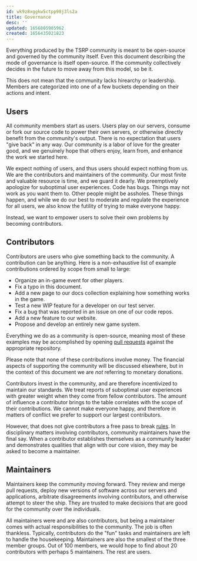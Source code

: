```yaml
---
id: wk9z8xggkw5ctpp98j3ls2a
title: Governance
desc: ''
updated: 1656805985962
created: 1656435021823
---
```

Everything produced by the TSRP community is meant to be open-source and governed by the community itself. Even this document describing the mode of governance is itself open-source. If the community collectively decides in the future to move away from this model, so be it.

This does not mean that the community lacks hirearchy or leadership. Members are categorized into one of a few buckets depending on their actions and intent.

## Users
All community members start as users. Users play on our servers, consume or fork our source code to power their own servers, or otherwise directly benefit from the community's output. There is no expectation that users "give back" in any way. Our community is a labor of love for the greater good, and we genuinely hope that others enjoy, learn from, and enhance the work we started here.

We expect nothing of users, and thus users should expect nothing from us. We are the contributors and maintainers of the community. Our most finite and valuable resource is time, and we guard it dearly. We preemptively apologize for suboptimal user experiences. Code has bugs. Things may not work as you want them to. Other people might be assholes. These things happen, and while we do our best to moderate and regulate the experience for all users, we also know the futility of trying to make everyone happy.

Instead, we want to empower users to solve their own problems by becoming contributors.

## Contributors
Contributors are users who give something back to the community. A contribution can be anything. Here is a non-exhaustive list of example contributions ordered by scope from small to large:
- Organize an in-game event for other players.
- Fix a typo in this document.
- Add a new page to our docs collection explaining how something works in the game.
- Test a new WIP feature for a developer on our test server.
- Fix a bug that was reported in an issue on one of our code repos.
- Add a new feature to our website.
- Propose and develop an entirely new game system.

Everything we do as a community is open-source, meaning most of these examples may be accomplished by opening [pull requests](https://docs.github.com/en/pull-requests/collaborating-with-pull-requests/proposing-changes-to-your-work-with-pull-requests/about-pull-requests) against the appropriate repository.

Please note that none of these contributions involve money. The financial aspects of supporting the community will be discussed elsewhere, but in the context of this document we are _not_ referring to monetary donations.

Contributors invest in the community, and are therefore incentivized to maintain our standards. We treat reports of suboptimal user experiences with greater weight when they come from fellow contributors. The amount of influence a contributor brings to the table correlates with the scope of their contributions. We cannot make everyone happy, and therefore in matters of conflict we prefer to support our largest contributors.

However, that does not give contributors a free pass to break [rules](http://docs.timeservedrp.com/notes/jijyxirooej95u09sy0aelv/). In disciplinary matters involving contributors, community maintainers have the final say. When a contributor establishes themselves as a community leader and demonstrates qualities that align with our core vision, they may be asked to become a maintainer.

## Maintainers
Maintainers keep the community moving forward. They review and merge pull requests, deploy new versions of software across our servers and applications, arbitrate disagreements involving contributors, and otherwise attempt to steer the ship. They are trusted to make decisions that are good for the community over the individuals.

All maintainers were and are also contributors, but being a maintainer comes with actual responsibilities to the community. The job is often thankless. Typically, contributors do the "fun" tasks and maintainers are left to handle the housekeeping. Maintainers are also the smallest of the three member groups. Out of 100 members, we would hope to find about 20 contributors with perhaps 5 maintainers. The rest are users.

